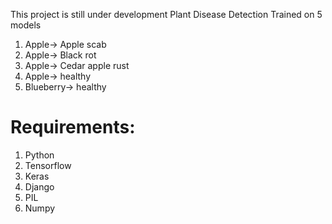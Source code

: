 This project is still under development
Plant Disease Detection
Trained on 5 models
  01. Apple-> Apple scab
  02. Apple-> Black rot
  03. Apple-> Cedar apple rust
  04. Apple-> healthy
  05. Blueberry-> healthy
  
# Requirements:
  01. Python
  02. Tensorflow
  03. Keras
  04. Django
  05. PIL
  06. Numpy

